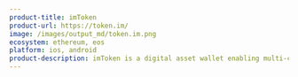 ```yaml
---
product-title: imToken
product-url: https://token.im/
image: /images/output_md/token.im.png
ecosystem: ethereum, eos
platform: ios, android
product-description: imToken is a digital asset wallet enabling multi-chain asset management, dApp browsing and exchange of value. [Interview with imToken](/imtoken).
---
```

